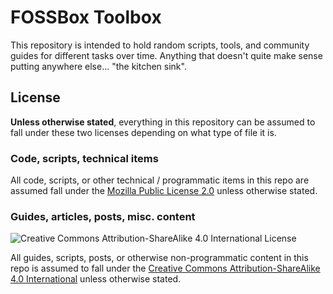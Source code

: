 FOSSBox Toolbox
===============

This repository is intended to hold random scripts, tools, and community guides for different tasks over time. Anything that doesn't quite make sense putting anywhere else... "the kitchen sink".

## License

**Unless otherwise stated**, everything in this repository can be assumed to fall under these two licenses depending on what type of file it is.

### Code, scripts, technical items

All code, scripts, or other technical / programmatic items in this repo are assumed fall under the [Mozilla Public License 2.0](https://www.mozilla.org/en-US/MPL/) unless otherwise stated.

### Guides, articles, posts, misc. content

![Creative Commons Attribution-ShareAlike 4.0 International License](https://i.creativecommons.org/l/by-sa/4.0/88x31.png)

All guides, scripts, posts, or otherwise non-programmatic content in this repo is assumed to fall under the [Creative Commons Attribution-ShareAlike 4.0 International](https://creativecommons.org/licenses/by-sa/4.0/) unless otherwise stated.
